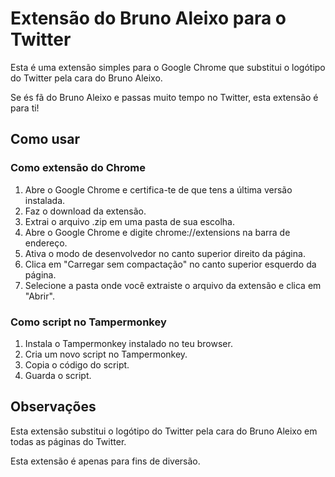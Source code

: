 # Extensão do Bruno Aleixo para o Twitter
Esta é uma extensão simples para o Google Chrome que substitui o logótipo do Twitter pela cara do Bruno Aleixo. 

Se és fã do Bruno Aleixo e passas muito tempo no Twitter, esta extensão é para ti!

## Como usar
### Como extensão do Chrome

1. Abre o Google Chrome e certifica-te de que tens a última versão instalada.
2. Faz o download da extensão.
3. Extrai o arquivo .zip em uma pasta de sua escolha.
4. Abre o Google Chrome e digite chrome://extensions na barra de endereço.
5. Ativa o modo de desenvolvedor no canto superior direito da página.
6. Clica em "Carregar sem compactação" no canto superior esquerdo da página.
7. Selecione a pasta onde você extraiste o arquivo da extensão e clica em "Abrir".

### Como script no Tampermonkey
1. Instala o Tampermonkey instalado no teu browser.
2. Cria um novo script no Tampermonkey.
3. Copia o código do script.
4. Guarda o script.

## Observações
Esta extensão substitui o logótipo do Twitter pela cara do Bruno Aleixo em todas as páginas do Twitter.

Esta extensão é apenas para fins de diversão.
